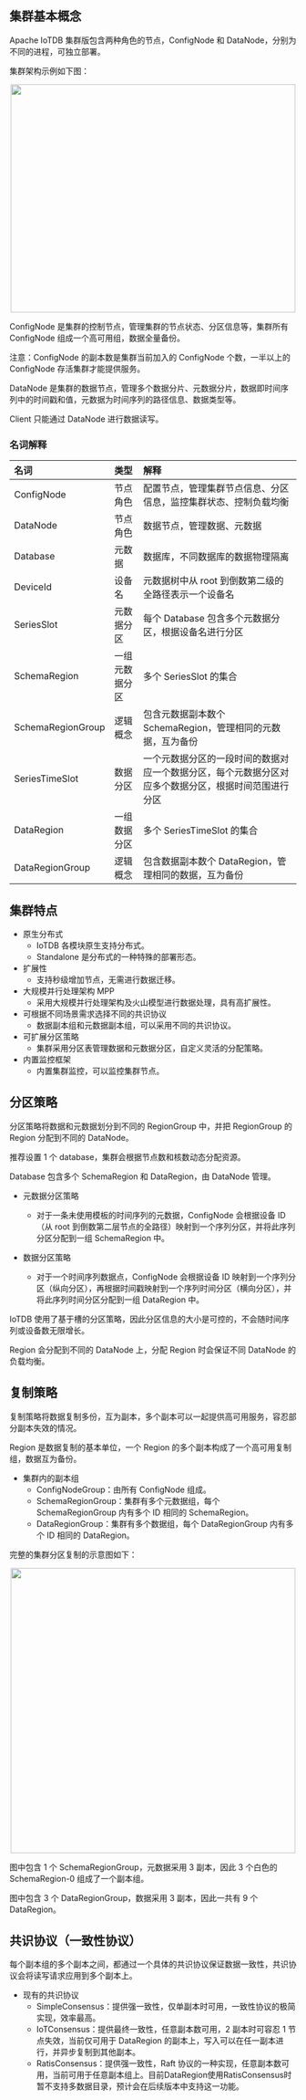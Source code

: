 <!--

```
Licensed to the Apache Software Foundation (ASF) under one
or more contributor license agreements.  See the NOTICE file
distributed with this work for additional information
regarding copyright ownership.  The ASF licenses this file
to you under the Apache License, Version 2.0 (the
"License"); you may not use this file except in compliance
with the License.  You may obtain a copy of the License at

    http://www.apache.org/licenses/LICENSE-2.0

Unless required by applicable law or agreed to in writing,
software distributed under the License is distributed on an
"AS IS" BASIS, WITHOUT WARRANTIES OR CONDITIONS OF ANY
KIND, either express or implied.  See the License for the
specific language governing permissions and limitations
under the License.
```

-->

## 集群基本概念

Apache IoTDB 集群版包含两种角色的节点，ConfigNode 和 DataNode，分别为不同的进程，可独立部署。

集群架构示例如下图：

<img style="width:100%; max-width:500px; max-height:400px; margin-left:auto; margin-right:auto; display:block;" src="https://alioss.timecho.com/docs/img/UserGuide/Cluster/Architecture.png?raw=true">

ConfigNode 是集群的控制节点，管理集群的节点状态、分区信息等，集群所有 ConfigNode 组成一个高可用组，数据全量备份。

注意：ConfigNode 的副本数是集群当前加入的 ConfigNode 个数，一半以上的 ConfigNode 存活集群才能提供服务。

DataNode 是集群的数据节点，管理多个数据分片、元数据分片，数据即时间序列中的时间戳和值，元数据为时间序列的路径信息、数据类型等。

Client 只能通过 DataNode 进行数据读写。

### 名词解释

| 名词                | 类型      | 解释                                                 |
|:------------------|:--------|:---------------------------------------------------|
| ConfigNode        | 节点角色    | 配置节点，管理集群节点信息、分区信息，监控集群状态、控制负载均衡                   |
| DataNode          | 节点角色    | 数据节点，管理数据、元数据                                      |
| Database          | 元数据     | 数据库，不同数据库的数据物理隔离                                   |
| DeviceId          | 设备名     | 元数据树中从 root 到倒数第二级的全路径表示一个设备名                      |
| SeriesSlot        | 元数据分区   | 每个 Database 包含多个元数据分区，根据设备名进行分区                    |
| SchemaRegion      | 一组元数据分区 | 多个 SeriesSlot 的集合                                  |
| SchemaRegionGroup | 逻辑概念    | 包含元数据副本数个 SchemaRegion，管理相同的元数据，互为备份               |
| SeriesTimeSlot    | 数据分区    | 一个元数据分区的一段时间的数据对应一个数据分区，每个元数据分区对应多个数据分区，根据时间范围进行分区 |
| DataRegion        | 一组数据分区  | 多个 SeriesTimeSlot 的集合                              |
| DataRegionGroup   | 逻辑概念    | 包含数据副本数个 DataRegion，管理相同的数据，互为备份                   |

## 集群特点

* 原生分布式
    * IoTDB 各模块原生支持分布式。
    * Standalone 是分布式的一种特殊的部署形态。
* 扩展性
    * 支持秒级增加节点，无需进行数据迁移。
* 大规模并行处理架构 MPP
    * 采用大规模并行处理架构及火山模型进行数据处理，具有高扩展性。
* 可根据不同场景需求选择不同的共识协议
    * 数据副本组和元数据副本组，可以采用不同的共识协议。
* 可扩展分区策略
    * 集群采用分区表管理数据和元数据分区，自定义灵活的分配策略。
* 内置监控框架
    * 内置集群监控，可以监控集群节点。

## 分区策略

分区策略将数据和元数据划分到不同的 RegionGroup 中，并把 RegionGroup 的 Region 分配到不同的 DataNode。

推荐设置 1 个 database，集群会根据节点数和核数动态分配资源。

Database 包含多个 SchemaRegion 和 DataRegion，由 DataNode 管理。

* 元数据分区策略 
    * 对于一条未使用模板的时间序列的元数据，ConfigNode 会根据设备 ID （从 root 到倒数第二层节点的全路径）映射到一个序列分区，并将此序列分区分配到一组 SchemaRegion 中。

* 数据分区策略 
    * 对于一个时间序列数据点，ConfigNode 会根据设备 ID 映射到一个序列分区（纵向分区），再根据时间戳映射到一个序列时间分区（横向分区），并将此序列时间分区分配到一组 DataRegion 中。

IoTDB 使用了基于槽的分区策略，因此分区信息的大小是可控的，不会随时间序列或设备数无限增长。

Region 会分配到不同的 DataNode 上，分配 Region 时会保证不同 DataNode 的负载均衡。

## 复制策略

复制策略将数据复制多份，互为副本，多个副本可以一起提供高可用服务，容忍部分副本失效的情况。

Region 是数据复制的基本单位，一个 Region 的多个副本构成了一个高可用复制组，数据互为备份。

* 集群内的副本组
    * ConfigNodeGroup：由所有 ConfigNode 组成。
    * SchemaRegionGroup：集群有多个元数据组，每个 SchemaRegionGroup 内有多个 ID 相同的 SchemaRegion。
    * DataRegionGroup：集群有多个数据组，每个 DataRegionGroup 内有多个 ID 相同的 DataRegion。
    

完整的集群分区复制的示意图如下：

<img style="width:100%; max-width:500px; max-height:500px; margin-left:auto; margin-right:auto; display:block;" src="https://alioss.timecho.com/docs/img/UserGuide/Cluster/Data-Partition.png?raw=true">

图中包含 1 个 SchemaRegionGroup，元数据采用 3 副本，因此 3 个白色的 SchemaRegion-0 组成了一个副本组。

图中包含 3 个 DataRegionGroup，数据采用 3 副本，因此一共有 9 个 DataRegion。

## 共识协议（一致性协议）

每个副本组的多个副本之间，都通过一个具体的共识协议保证数据一致性，共识协议会将读写请求应用到多个副本上。

* 现有的共识协议
    * SimpleConsensus：提供强一致性，仅单副本时可用，一致性协议的极简实现，效率最高。
    * IoTConsensus：提供最终一致性，任意副本数可用，2 副本时可容忍 1 节点失效，当前仅可用于 DataRegion 的副本上，写入可以在任一副本进行，并异步复制到其他副本。
    * RatisConsensus：提供强一致性，Raft 协议的一种实现，任意副本数可用，当前可用于任意副本组上。目前DataRegion使用RatisConsensus时暂不支持多数据目录，预计会在后续版本中支持这一功能。
